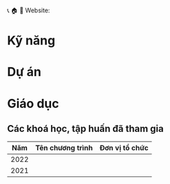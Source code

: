 📞 
🏠 
📧 
Website:


# Kỹ năng
# Dự án
# Giáo dục
## Các khoá học, tập huấn đã tham gia

| Năm  | Tên chương trình | Đơn vị tổ chức |
| ---- | ---------------- | -------------- |
| 2022 |                  |                |
| 2021 |                  |                |